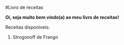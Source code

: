 #Livro de receitas

**Oi, seja muito bem vindo(a) ao meu livro de receitas!**

Receitas disponíveis:
1. Strogonoff de Frango
